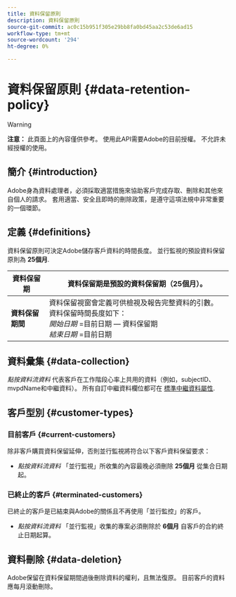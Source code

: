 ```yaml
---
title: 資料保留原則
description: 資料保留原則
source-git-commit: ac0c15b951f305e29bb8fa0bd45aa2c53de6ad15
workflow-type: tm+mt
source-wordcount: '294'
ht-degree: 0%

---
```



# 資料保留原則 {#data-retention-policy}

>[!WARNING]
>
>**注意：** 此頁面上的內容僅供參考。 使用此API需要Adobe的目前授權。 不允許未經授權的使用。


## 簡介 {#introduction}

Adobe身為資料處理者，必須採取適當措施來協助客戶完成存取、刪除和其他來自個人的請求。 套用適當、安全且即時的刪除政策，是遵守這項法規中非常重要的一個環節。

## 定義 {#definitions}

資料保留原則可決定Adobe儲存客戶資料的時間長度。 並行監視的預設資料保留原則為 **25個月**.

| 資料保留期 | 資料保留期是預設的資料保留期（25個月）。 |
|---|---|
| **資料保留期間** | 資料保留視窗會定義可供檢視及報告完整資料的引數。 資料保留時間長度如下：<br/> *開始日期* =目前日期 — 資料保留期 <br/>*結束日期* =目前日期 |

## 資料彙集 {#data-collection}

*點按資料流資料* 代表客戶在工作階段心率上共用的資料（例如，subjectID、mvpdName和中繼資料）。 所有自訂中繼資料欄位都可在 [標準中繼資料屬性](/help/concurrency-monitoring/standard-metadata-attributes.md).

## 客戶型別 {#customer-types}

### 目前客戶 {#current-customers}

除非客戶購買資料保留延伸，否則並行監視將符合以下客戶資料保留要求：

* *點按資料流資料* 「並行監視」所收集的內容最晚必須刪除 **25個月** 從集合日期起。

### 已終止的客戶 {#terminated-customers}

已終止的客戶是已結束與Adobe的關係且不再使用「並行監控」的客戶。

* *點按資料流資料* 「並行監視」收集的專案必須刪除於 **6個月** 自客戶的合約終止日期起算。

## 資料刪除 {#data-deletion}

Adobe保留在資料保留期間過後刪除資料的權利，且無法復原。 目前客戶的資料應每月滾動刪除。

